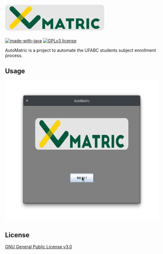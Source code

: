# <img alt="AutoMatric logo" src="https://raw.githubusercontent.com/pi-etro/AutoMatric/master/img/lg_matric_gray.png" width="325">

[![made-with-java](https://img.shields.io/badge/Made%20with-Java-1f425f.svg)](https://www.java.com) [![GPLv3 license](https://img.shields.io/badge/License-GPLv3-blue.svg)](https://www.gnu.org/licenses/gpl-3.0.html)

AutoMatric is a project to automate the UFABC students subject enrollment process.

## Usage

<p align="center">
  <img width="660" height="460" src="https://raw.githubusercontent.com/pi-etro/AutoMatric/master/img/demo.gif">
</p>

## License
[GNU General Public License v3.0](https://www.gnu.org/licenses/gpl-3.0.html)
